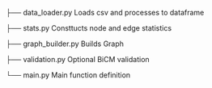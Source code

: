 
├── data_loader.py    Loads csv and processes to dataframe  

├── stats.py          Consttucts node and edge statistics   

├── graph_builder.py  Builds Graph  

├── validation.py     Optional BiCM validation  

└── main.py           Main function definition

